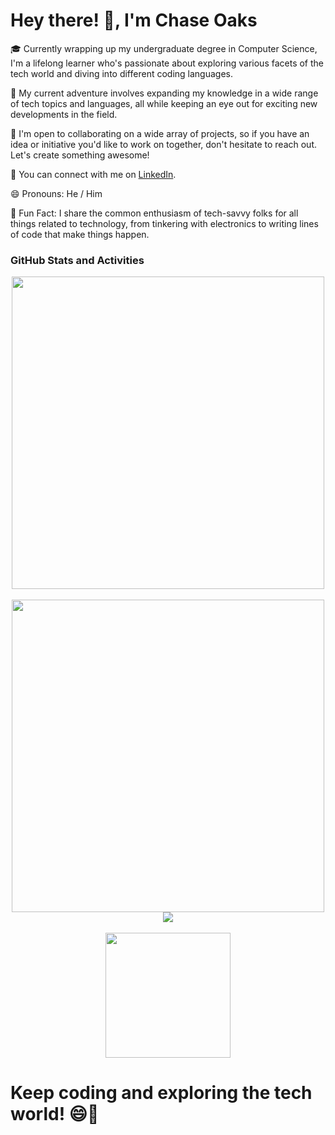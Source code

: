 # Hey there! 👋, I'm Chase Oaks

🎓 Currently wrapping up my undergraduate degree in Computer Science, I'm a lifelong learner who's passionate about exploring various facets of the tech world and diving into different coding languages.

🌱 My current adventure involves expanding my knowledge in a wide range of tech topics and languages, all while keeping an eye out for exciting new developments in the field.

🤝 I'm open to collaborating on a wide array of projects, so if you have an idea or initiative you'd like to work on together, don't hesitate to reach out. Let's create something awesome!

💼 You can connect with me on [LinkedIn](https://www.linkedin.com/in/chase-oaks).

😄 Pronouns: He / Him

🌟 Fun Fact: I share the common enthusiasm of tech-savvy folks for all things related to technology, from tinkering with electronics to writing lines of code that make things happen.

### GitHub Stats and Activities

<div align="center">
  <a href="https://github.com/chase0aks">
    <img src="https://github-readme-stats.vercel.app/api/top-langs/?username=chase0aks&theme=chartreuse-dark&layout=donut&langs_count=20" width="500" />
  </a>
  <br />
  <br />
  <a href="https://github.com/chase0aks">
    <img src="https://github-readme-stats.vercel.app/api?username=chase0aks&show_icons=true&theme=chartreuse-dark&include_all_commits=true&number_format=long" width="500" />
  </a>
  <a href="https://git.io/streak-stats">
    <img src="http://github-readme-streak-stats.herokuapp.com?user=chase0aks&theme=chartreuse-dark&card_width=500"" />
  </a>
  <br />
  <br />
  <img src="https://komarev.com/ghpvc/?username=chase0aks" width="200" />
</div>

# Keep coding and exploring the tech world! 😄🚀

